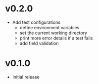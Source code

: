 # v0.2.0
 
 - Add test configurations
    - define environment variables
    - set the current working directory
    - print more error details if a test fails
    - add field validation

# v0.1.0

 - Initial release